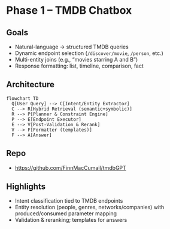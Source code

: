 # Phase 1 – TMDB Chatbox

## Goals
- Natural-language → structured TMDB queries
- Dynamic endpoint selection (`/discover/movie`, `/person`, etc.)
- Multi-entity joins (e.g., “movies starring A and B”)
- Response formatting: list, timeline, comparison, fact

## Architecture
```mermaid
flowchart TD
  Q[User Query] --> C[Intent/Entity Extractor]
  C --> R[Hybrid Retrieval (semantic+symbolic)]
  R --> P[Planner & Constraint Engine]
  P --> E[Endpoint Executor]
  E --> V[Post-Validation & Rerank]
  V --> F[Formatter (templates)]
  F --> A[Answer]
```

## Repo
- https://github.com/FinnMacCumail/tmdbGPT

## Highlights
- Intent classification tied to TMDB endpoints
- Entity resolution (people, genres, networks/companies) with produced/consumed parameter mapping
- Validation & reranking; templates for answers
